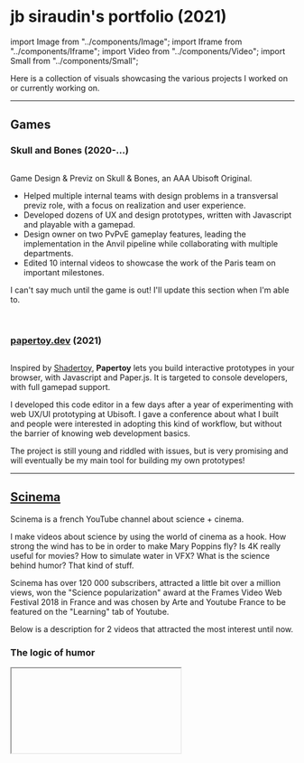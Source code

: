 # jb siraudin's portfolio (2021)

import Image from "../components/Image";
import Iframe from "../components/Iframe";
import Video from "../components/Video";
import Small from "../components/Small";

Here is a collection of visuals showcasing the various projects I worked on or currently working on.

---

## Games

### Skull and Bones (2020-...)

<Image srcImage="https://upload.wikimedia.org/wikipedia/en/8/81/Skull_%26_Bones_video_game.jpg" legend="The latest official poster of Skull and Bones ... until the new one is revealed!"/>

Game Design & Previz on Skull & Bones, an AAA Ubisoft Original.

- Helped multiple internal teams with design problems in a transversal previz role, with a focus on realization and user experience.
- Developed dozens of UX and design prototypes, written with Javascript and playable with a gamepad.
- Design owner on two PvPvE gameplay features, leading the implementation in the Anvil pipeline while collaborating with multiple departments.
- Edited 10 internal videos to showcase the work of the Paris team on important milestones.

I can't say much until the game is out! I'll update this section when I'm able to.

<br/>

### [papertoy.dev](https://www.papertoy.dev/) (2021)

<Image srcImage="img/illustrations/papertoy.png" legend="Papertoy Code Editor (October 2021)"/>

Inspired by [Shadertoy](https://www.shadertoy.com), **Papertoy** lets you build interactive prototypes in your browser, with Javascript and Paper.js. It is targeted to console developers, with full gamepad support.

I developed this code editor in a few days after a year of experimenting with web UX/UI prototyping at Ubisoft. I gave a conference about what I built and people were interested in adopting this kind of workflow, but without the barrier of knowing web development basics.

The project is still young and riddled with issues, but is very promising and will eventually be my main tool for building my own prototypes!

---

## [Scinema](https://www.youtube.com/c/Scinemax)

Scinema is a french YouTube channel about science + cinema.

I make videos about science by using the world of cinema as a hook. How strong the wind has to be in order to make Mary Poppins fly? Is 4K really useful for movies? How to simulate water in VFX? What is the science behind humor? That kind of stuff.

Scinema has over 120 000 subscribers, attracted a little bit over a million views, won the "Science popularization" award at the Frames Video Web Festival 2018 in France and was chosen by Arte and Youtube France to be featured on the "Learning" tab of Youtube.

Below is a description for 2 videos that attracted the most interest until now.

### The logic of humor

<Iframe srcUrl="https://www.youtube.com/embed/vUNPAkLGDiI" legend="No english subs yet, sorry!" />

This video gives an overview of the peculiar scientific field around humor, a field desperate to find some logic explanation behind it. The second part of the video focuses on a even more peculiar phenomenon : cringe comedy. And for that, I use the quintessential show in this matter : The Office.

<details>
  <summary>Behind the scenes (the win98 esthetic)</summary>
  <div>
    <Iframe srcUrl="https://www.youtube.com/embed/EHI464tJ07I" />
    <br/>
    <p>This live (in French sadly) described in details the edit in Premiere and the different rigs and comps I built in After Effects to achieve the win98 look.</p>
  </div>
</details>

I was lucky enough to be [featured again on the french magazine Télérama](https://www.telerama.fr/television/sur-la-chaine-scinema,-lhumour,-cest-du-serieux,n6625244.php) with a nice article about the video.

### Monsters & energy

<Iframe srcUrl="https://www.youtube.com/embed/KEtmZ8uMiWI" legend="English subs are available on this one!" />

What kind of monster would use children for their energy industry? Well ... a Pixar monster actually. This video analyzes how the monsters from Monsters, inc would convert children screams into electricity.

<details>
  <summary>Behind the scenes (the title sequence)</summary>
  <div>
  <p>
  As you may have noticed I reanimated the Monsters Inc's title sequence on the film. Here is a video comparing the two sequences.
  </p>
  
  <Iframe srcUrl="https://www.youtube.com/embed/LEk66Nasgjk" />
  <br/>
  <p>
  Everything is animated with After Effects, with a custom expression system for generating the look of each doors, leveraging master properties.
  </p>
  <Image
    srcImage="img/portfolio/mcie1.gif"
  />
  <p class="legend">A demo workflow for working with the doors</p>
  <br />
  <div class="gallery">
    <Image
      srcImage="img/portfolio/mcie2.gif"
      halfWidth
    />
    <Image
      srcImage="img/portfolio/mcie3.gif"
      halfWidth
    />
  </div>
  <p class="legend">
    Demo for the snake rig (left) and compositing details for a few shots (right)
  </p>
  <p>
  The video also features all kinds of motion graphics and compositing work.
  </p>
  <div class="gallery">
    <Image
      srcImage="img/portfolio/mcie6.png"
      halfWidth
    />
    <Image
      srcImage="img/portfolio/mcie7.png"
      halfWidth
    />
  </div>
  <div class="gallery">
    <Image
      srcImage="img/portfolio/mcie8.gif"
      halfWidth
    />
    <Image
      srcImage="img/portfolio/mcie9.gif"
      halfWidth
    />
  </div>
  <div class="gallery">
    <Image
      srcImage="img/portfolio/mcie4.png"
      halfWidth
    />
    <Image
      srcImage="img/portfolio/mcie5.png"
      halfWidth
    />
  </div>
  <p class="legend">Stills and gifs taken from the video</p>
  <br/>
  </div>
</details>

A few press articles covered it at the time and it was a nice [first feature in Télérama](https://www.telerama.fr/medias/monstres-energie-par-scinema-les-cris-denfants,-remede-a-la-crise-energetique,n6102988.php) for Scinéma!

---

## Graphics

### [The Shape of Movies](http://www.theshapeofmovies.com)

The Shape of Movies is a website about visualizing the colors of movies.

I developed the offline program to get the color palette of every frame of a movie, with OpenCV. Then I made this website to have an fun interactive viz of my results, with MeteorJS, ReactJS and PixiJS.

The design of the website is inspired by the plainness of scientific papers made with LateX.

<Image
  srcImage="img/portfolio/tsom2.png"
  altText="previous-website-look"
  legend="Demo look for a search request on the website"
/>

Other cool projects like the [Colors of Motion](https://thecolorsofmotion.com/) or [Cinemetrics](http://cinemetrics.fredericbrodbeck.de/) inspired my focus on movie color palettes.

I recently remade the website with NextJS to make it easier for me to handle in the future.

<Image
  srcImage="img/portfolio/tsom1.png"
  altText="current-website-look"
  legend="Front page of The Shape of Movies"
/>

### Animation with Kelvinlets

#### Streamlining a sculpting method for animation purposes

The idea is to apply sculpting brushes dynamically. I chose the Kelvinlets brush for their flexibility and scalability both in space and time. For the [github version build in C++ and Qt](https://github.com/jbsiraudin/unikel), you create a path with keyPoints, each keyPoint containing brush sculpting parameters (scale, rotation, radius of the brush, ...). The program create brushes along the path, interpolating the values of the keyPoints, always applying the translate brush. 3 brushes are applied at a time, selected close to the center of the bounding box of the model to ensure that the model "travels" along the
path.

Initially thought to be a solution for designing a vortex animation for a 3D animated short, I expanded the capacities with the implementation of Dynamic Kelvinlets, for secondary elastic movements.

<Video srcVideo="/img/portfolio/test1.webm" />

<Video srcVideo="/img/portfolio/test2.webm" />

<br/>

It was first a school project, and I made another implementation in Unity with compute shaders.

<br/>

<Iframe srcUrl="https://www.youtube.com/embed/icINRLGSq4Y" />

<br/>

---

## Random stuff

### Animated posters

I really like [Kevin Tong's work](https://tragic-sunshine.myshopify.com/") so I took a shot at animating the two posters he did for Naughty Dog. All work was done with Photoshop and After Effects.

<div className="gallery">
  <Image
    srcImage="img/portfolio/tlou1.jpg"
    halfWidth
  />
  <Image
    srcImage="img/portfolio/tlou2.jpg"
    halfWidth
  />
</div>

<p class="legend">Kevin Tong's original posters</p>

<div className="gallery">
  <Video
    srcVideo="img/portfolio/tlouanim1.mp4"
    width="400"
    height="600"
  />
  <Video
    srcVideo="img/portfolio/tlouanim2.mp4"
    width="400"
    height="600"
  />
</div>

<p class="legend">My animated versions of the posters</p>

### [Chrome extension "Buy mode"](https://chrome.google.com/webstore/detail/buy-mode/chelhfjncfodagiaajlcedabncohepag?hl=en)

A silly little chrome extension that launches The Sims' Buy Mode music playlist when you enter Amazon's website and stops it when you leave it.
The code is [available on my GitHub](https://github.com/jbsiraudin/buymode-amazon).

<br/>
<br/>
<br/>
